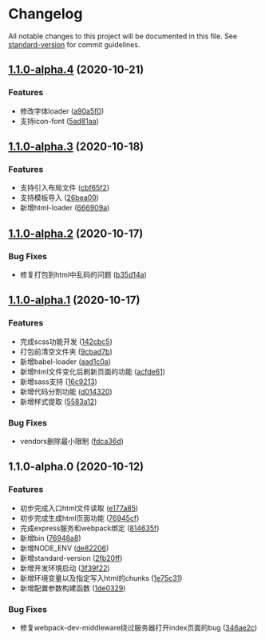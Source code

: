 # Changelog

All notable changes to this project will be documented in this file. See [standard-version](https://github.com/conventional-changelog/standard-version) for commit guidelines.

## [1.1.0-alpha.4](https://github.com/Linnanli/express-assets-webpack/compare/v1.1.0-alpha.3...v1.1.0-alpha.4) (2020-10-21)


### Features

* 修改字体loader ([a90a5f0](https://github.com/Linnanli/express-assets-webpack/commit/a90a5f0f2ca94b2c5e4812b29d2deca8213c4280))
* 支持icon-font ([5ad81aa](https://github.com/Linnanli/express-assets-webpack/commit/5ad81aaaea8fdab926f53927b83bb8125affd9b4))

## [1.1.0-alpha.3](https://github.com/Linnanli/express-assets-webpack/compare/v1.1.0-alpha.2...v1.1.0-alpha.3) (2020-10-18)


### Features

* 支持引入布局文件 ([cbf65f2](https://github.com/Linnanli/express-assets-webpack/commit/cbf65f2f991d503920719bbf618e4541b9aa7fc2))
* 支持模板导入 ([26bea09](https://github.com/Linnanli/express-assets-webpack/commit/26bea0949e573eed70cbaa1a9aaac001feb0590b))
* 新增html-loader ([666909a](https://github.com/Linnanli/express-assets-webpack/commit/666909a869a66d398527ca99c1872cea637edab2))

## [1.1.0-alpha.2](https://github.com/Linnanli/express-assets-webpack/compare/v1.1.0-alpha.1...v1.1.0-alpha.2) (2020-10-17)


### Bug Fixes

* 修复打包到html中乱码的问题 ([b35d14a](https://github.com/Linnanli/express-assets-webpack/commit/b35d14ab47ac31bb6727ecd082a387cfdaa7bdaf))

## [1.1.0-alpha.1](https://github.com/Linnanli/express-assets-webpack/compare/v1.1.0-alpha.0...v1.1.0-alpha.1) (2020-10-17)


### Features

* 完成scss功能开发 ([142cbc5](https://github.com/Linnanli/express-assets-webpack/commit/142cbc5f3e605a2969c4d668bc6f7197898ba926))
* 打包前清空文件夹 ([9cbad7b](https://github.com/Linnanli/express-assets-webpack/commit/9cbad7b1dc7bb753cbe286bf50783bd4fc049287))
* 新增babel-loader ([aad1c0a](https://github.com/Linnanli/express-assets-webpack/commit/aad1c0a90a9e683055d508964cf366e8ab296f66))
* 新增html文件变化后刷新页面的功能 ([acfde61](https://github.com/Linnanli/express-assets-webpack/commit/acfde6179a87c866c7410670a15cf2ff271bcb97))
* 新增sass支持 ([16c9213](https://github.com/Linnanli/express-assets-webpack/commit/16c92134cc8cf3e27aab22a405a61c39ac7f20e8))
* 新增代码分割功能 ([d014320](https://github.com/Linnanli/express-assets-webpack/commit/d014320805ae9677fde687738be7adc416df9392))
* 新增样式提取 ([5583a12](https://github.com/Linnanli/express-assets-webpack/commit/5583a12d4b5b52b9754e1c09b2926926ce995269))


### Bug Fixes

* vendors删除最小限制 ([fdca36d](https://github.com/Linnanli/express-assets-webpack/commit/fdca36d1b30567fce3b653772db70b1507d4237c))

## 1.1.0-alpha.0 (2020-10-12)


### Features

* 初步完成入口html文件读取 ([e177a85](https://github.com/Linnanli/express-assets-webpack/commit/e177a85b6cf1eb0e3b3191e5f5dfbb24dfde30e4))
* 初步完成生成html页面功能 ([76945cf](https://github.com/Linnanli/express-assets-webpack/commit/76945cf4750e36430848cc0a3a7485815b0e743e))
* 完成express服务和webpack绑定 ([814635f](https://github.com/Linnanli/express-assets-webpack/commit/814635fe81502849d3b3d7a8de01b094926262cc))
* 新增bin ([76948a8](https://github.com/Linnanli/express-assets-webpack/commit/76948a8140c3703f5305ba0ebb689089be0790c4))
* 新增NODE_ENV ([de82206](https://github.com/Linnanli/express-assets-webpack/commit/de822063828e91a9dae6bcf117d67a5665841385))
* 新增standard-version ([2fb20ff](https://github.com/Linnanli/express-assets-webpack/commit/2fb20ff299766dc59356a833a8b5027a8e67151c))
* 新增开发环境启动 ([3f39f22](https://github.com/Linnanli/express-assets-webpack/commit/3f39f226f3d04ee10fc6fb1378b533bd23b9ba95))
* 新增环境变量以及指定写入html的chunks ([1e75c31](https://github.com/Linnanli/express-assets-webpack/commit/1e75c3182ebb96d1c21ac96d3599d43af3217f49))
* 新增配置参数构建函数 ([1de0329](https://github.com/Linnanli/express-assets-webpack/commit/1de0329b189028be62d06b372b6a4631100b42a6))


### Bug Fixes

* 修复webpack-dev-middleware绕过服务器打开index页面的bug ([346ae2c](https://github.com/Linnanli/express-assets-webpack/commit/346ae2c6f4b14d81a77ab113cb9f90d2c51faf1c))
